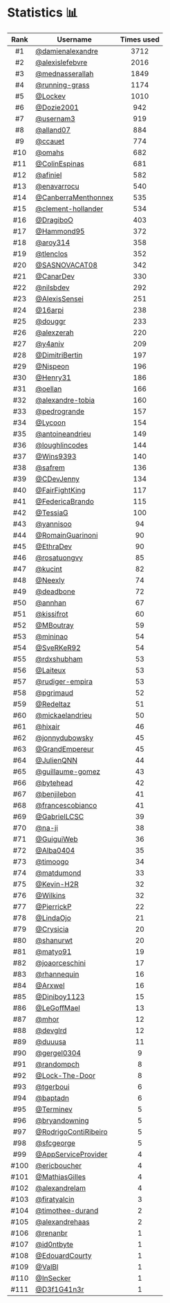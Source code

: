# Statistics 📊

|Rank|Username|Times used|
:--------:|--------|:--------:|
|#1|[@damienalexandre](https://github.com/damienalexandre)|3712|
|#2|[@alexislefebvre](https://github.com/alexislefebvre)|2016|
|#3|[@mednasserallah](https://github.com/mednasserallah)|1849|
|#4|[@running-grass](https://github.com/running-grass)|1174|
|#5|[@Lockev](https://github.com/Lockev)|1010|
|#6|[@Dozie2001](https://github.com/Dozie2001)|942|
|#7|[@usernam3](https://github.com/usernam3)|919|
|#8|[@alland07](https://github.com/alland07)|884|
|#9|[@ccauet](https://github.com/ccauet)|774|
|#10|[@omahs](https://github.com/omahs)|682|
|#11|[@ColinEspinas](https://github.com/ColinEspinas)|681|
|#12|[@afiniel](https://github.com/afiniel)|582|
|#13|[@enavarrocu](https://github.com/enavarrocu)|540|
|#14|[@CanberraMenthonnex](https://github.com/CanberraMenthonnex)|535|
|#15|[@clement-hollander](https://github.com/clement-hollander)|534|
|#16|[@DragiboO](https://github.com/DragiboO)|403|
|#17|[@Hammond95](https://github.com/Hammond95)|372|
|#18|[@aroy314](https://github.com/aroy314)|358|
|#19|[@tlenclos](https://github.com/tlenclos)|352|
|#20|[@SASNOVACAT08](https://github.com/SASNOVACAT08)|342|
|#21|[@CanarDev](https://github.com/CanarDev)|330|
|#22|[@nilsbdev](https://github.com/nilsbdev)|292|
|#23|[@AlexisSensei](https://github.com/AlexisSensei)|251|
|#24|[@16arpi](https://github.com/16arpi)|238|
|#25|[@douggr](https://github.com/douggr)|233|
|#26|[@alexzerah](https://github.com/alexzerah)|220|
|#27|[@y4aniv](https://github.com/y4aniv)|209|
|#28|[@DimitriBertin](https://github.com/DimitriBertin)|197|
|#29|[@Nispeon](https://github.com/Nispeon)|196|
|#30|[@Henry31](https://github.com/Henry31)|186|
|#31|[@oellan](https://github.com/oellan)|166|
|#32|[@alexandre-tobia](https://github.com/alexandre-tobia)|160|
|#33|[@pedrogrande](https://github.com/pedrogrande)|157|
|#34|[@Lycoon](https://github.com/Lycoon)|154|
|#35|[@antoineandrieu](https://github.com/antoineandrieu)|149|
|#36|[@loughlincodes](https://github.com/loughlincodes)|144|
|#37|[@Wins9393](https://github.com/Wins9393)|140|
|#38|[@safrem](https://github.com/safrem)|136|
|#39|[@CDevJenny](https://github.com/CDevJenny)|134|
|#40|[@FairFightKing](https://github.com/FairFightKing)|117|
|#41|[@FedericaBrando](https://github.com/FedericaBrando)|115|
|#42|[@TessiaG](https://github.com/TessiaG)|100|
|#43|[@yannisoo](https://github.com/yannisoo)|94|
|#44|[@RomainGuarinoni](https://github.com/RomainGuarinoni)|90|
|#45|[@EthraDev](https://github.com/EthraDev)|90|
|#46|[@rosatuongvy](https://github.com/rosatuongvy)|85|
|#47|[@kucint](https://github.com/kucint)|82|
|#48|[@Neexly](https://github.com/Neexly)|74|
|#49|[@deadbone](https://github.com/deadbone)|72|
|#50|[@annhan](https://github.com/annhan)|67|
|#51|[@kissifrot](https://github.com/kissifrot)|60|
|#52|[@MBoutray](https://github.com/MBoutray)|59|
|#53|[@mininao](https://github.com/mininao)|54|
|#54|[@SveRKeR92](https://github.com/SveRKeR92)|54|
|#55|[@rdxshubham](https://github.com/rdxshubham)|53|
|#56|[@Laiteux](https://github.com/Laiteux)|53|
|#57|[@rudiger-empira](https://github.com/rudiger-empira)|53|
|#58|[@pgrimaud](https://github.com/pgrimaud)|52|
|#59|[@Redeltaz](https://github.com/Redeltaz)|51|
|#60|[@mickaelandrieu](https://github.com/mickaelandrieu)|50|
|#61|[@hixair](https://github.com/hixair)|46|
|#62|[@jonnydubowsky](https://github.com/jonnydubowsky)|45|
|#63|[@GrandEmpereur](https://github.com/GrandEmpereur)|45|
|#64|[@JulienQNN](https://github.com/JulienQNN)|44|
|#65|[@guillaume-gomez](https://github.com/guillaume-gomez)|43|
|#66|[@bytehead](https://github.com/bytehead)|42|
|#67|[@benjilebon](https://github.com/benjilebon)|41|
|#68|[@francescobianco](https://github.com/francescobianco)|41|
|#69|[@GabrielLCSC](https://github.com/GabrielLCSC)|39|
|#70|[@na-ji](https://github.com/na-ji)|38|
|#71|[@GuiguiWeb](https://github.com/GuiguiWeb)|36|
|#72|[@Alba0404](https://github.com/Alba0404)|35|
|#73|[@timoogo](https://github.com/timoogo)|34|
|#74|[@matdumond](https://github.com/matdumond)|33|
|#75|[@Kevin-H2R](https://github.com/Kevin-H2R)|32|
|#76|[@Wilkins](https://github.com/Wilkins)|32|
|#77|[@PierrickP](https://github.com/PierrickP)|22|
|#78|[@LindaOjo](https://github.com/LindaOjo)|21|
|#79|[@Crysicia](https://github.com/Crysicia)|20|
|#80|[@shanurwt](https://github.com/shanurwt)|20|
|#81|[@matyo91](https://github.com/matyo91)|19|
|#82|[@joaorceschini](https://github.com/joaorceschini)|17|
|#83|[@rhannequin](https://github.com/rhannequin)|16|
|#84|[@Arxwel](https://github.com/Arxwel)|16|
|#85|[@Diniboy1123](https://github.com/Diniboy1123)|15|
|#86|[@LeGoffMael](https://github.com/LeGoffMael)|13|
|#87|[@mhor](https://github.com/mhor)|12|
|#88|[@devglrd](https://github.com/devglrd)|12|
|#89|[@duuusa](https://github.com/duuusa)|11|
|#90|[@gergel0304](https://github.com/gergel0304)|9|
|#91|[@randompch](https://github.com/randompch)|8|
|#92|[@Lock-The-Door](https://github.com/Lock-The-Door)|8|
|#93|[@tgerboui](https://github.com/tgerboui)|6|
|#94|[@baptadn](https://github.com/baptadn)|6|
|#95|[@Terminev](https://github.com/Terminev)|5|
|#96|[@bryandowning](https://github.com/bryandowning)|5|
|#97|[@RodrigoContiRibeiro](https://github.com/RodrigoContiRibeiro)|5|
|#98|[@sfcgeorge](https://github.com/sfcgeorge)|5|
|#99|[@AppServiceProvider](https://github.com/AppServiceProvider)|4|
|#100|[@ericboucher](https://github.com/ericboucher)|4|
|#101|[@MathiasGilles](https://github.com/MathiasGilles)|4|
|#102|[@alexandrelam](https://github.com/alexandrelam)|4|
|#103|[@firatyalcin](https://github.com/firatyalcin)|3|
|#104|[@timothee-durand](https://github.com/timothee-durand)|2|
|#105|[@alexandrehaas](https://github.com/alexandrehaas)|2|
|#106|[@renanbr](https://github.com/renanbr)|1|
|#107|[@id0ntbyte](https://github.com/id0ntbyte)|1|
|#108|[@EdouardCourty](https://github.com/EdouardCourty)|1|
|#109|[@ValBl](https://github.com/ValBl)|1|
|#110|[@InSecker](https://github.com/InSecker)|1|
|#111|[@D3f1G41n3r](https://github.com/D3f1G41n3r)|1|
